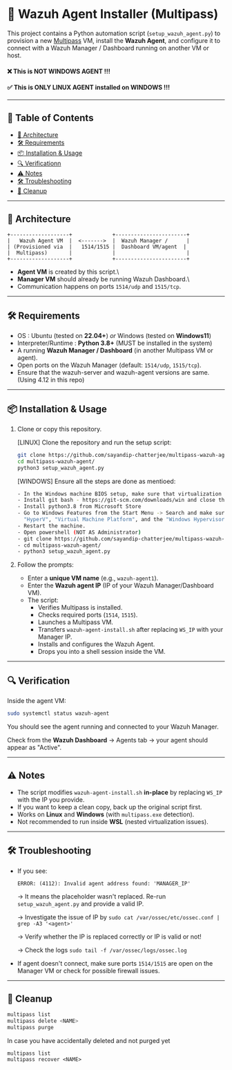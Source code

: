 # 🚀 Wazuh Agent Installer (Multipass)

This project contains a Python automation script
(`setup_wazuh_agent.py`) to provision a new
[Multipass](https://multipass.run) VM, install the **Wazuh Agent**, and
configure it to connect with a Wazuh Manager / Dashboard running on
another VM or host.

#### ❌ This is NOT WINDOWS AGENT !!!
#### ✅ This is ONLY LINUX AGENT installed on WINDOWS !!!
------------------------------------------------------------------------

## 📑 Table of Contents

- [📡 Architecture](#-architecture)
- [🛠️ Requirements](#️-requirements)
- [📦 Installation & Usage](#-installation--usage)
- [🔍 Verificationn](#-verification)
- [⚠️ Notes](#-notes)
- [🛠️ Troubleshooting](#-troubleshooting)
- [🧹 Cleanup](#-cleanup)

------------------------------------------------------------------------

## 📡 Architecture

    +-------------------+             +-----------------------+
    |   Wazuh Agent VM  |  <------->  |  Wazuh Manager /      |
    | (Provisioned via  |   1514/1515 |  Dashboard VM/agent  |
    |  Multipass)       |             |                       |
    +-------------------+             +-----------------------+

-   **Agent VM** is created by this script.\
-   **Manager VM** should already be running Wazuh Dashboard.\
-   Communication happens on ports `1514/udp` and `1515/tcp`.

------------------------------------------------------------------------

## 🛠️ Requirements

- OS : Ubuntu (tested on **22.04+**) _or_ Windows (tested on **Windows11**)
- Interpreter/Runtime : **Python 3.8+** (MUST be installed in the system)
- A running **Wazuh Manager / Dashboard** (in another Multipass VM or
    agent).
- Open ports on the Wazuh Manager (default: `1514/udp`, `1515/tcp`).
- Ensure that the wazuh-server and wazuh-agent versions are same.(Using 4.12 in this repo) 

------------------------------------------------------------------------

## 📦 Installation & Usage

1.  Clone or copy this repository.

    [LINUX] Clone the repository and run the setup script:
    ```bash
    git clone https://github.com/sayandip-chatterjee/multipass-wazuh-agent.git
    cd multipass-wazuh-agent/
    python3 setup_wazuh_agent.py
    ```
    
    [WINDOWS] Ensure all the steps are done as mentioed:
    ```bash
    - In the Windows machine BIOS setup, make sure that virtualization is turned on
    - Install git bash - https://git-scm.com/downloads/win and close the git bash window, do not clone yet.
    - Install python3.8 from Microsoft Store
    - Go to Windows Features from the Start Menu -> Search and make sure You enable the
      "HyperV", "Virtual Machine Platform", and the "Windows Hypervisor Platform" to run the VM.
    - Restart the machine.
    - Open powershell (NOT AS Administrator)
    - git clone https://github.com/sayandip-chatterjee/multipass-wazuh-agent.git
    - cd multipass-wazuh-agent/
    - python3 setup_wazuh_agent.py
    ```

2.  Follow the prompts:

    -   Enter a **unique VM name** (e.g., `wazuh-agent1`).
    -   Enter the **Wazuh agent IP** (IP of your Wazuh Manager/Dashboard VM).
    -   The script:
        -   Verifies Multipass is installed.
        -   Checks required ports (`1514`, `1515`).
        -   Launches a Multipass VM.
        -   Transfers `wazuh-agent-install.sh` after replacing `WS_IP` with your Manager IP.
        -   Installs and configures the Wazuh Agent.
        -   Drops you into a shell session inside the VM.

------------------------------------------------------------------------

## 🔍 Verification

Inside the agent VM:

``` bash
sudo systemctl status wazuh-agent
```

You should see the agent running and connected to your Wazuh Manager.

Check from the **Wazuh Dashboard** → Agents tab → your agent should appear as "Active".

------------------------------------------------------------------------

## ⚠️ Notes

-   The script modifies `wazuh-agent-install.sh` **in-place** by replacing `WS_IP` with the IP you provide.
-   If you want to keep a clean copy, back up the original script first.
-   Works on **Linux** and **Windows** (with `multipass.exe` detection).
-   Not recommended to run inside **WSL** (nested virtualization issues).

------------------------------------------------------------------------

## 🛠️ Troubleshooting

-   If you see:

        ERROR: (4112): Invalid agent address found: 'MANAGER_IP'

    → It means the placeholder wasn't replaced. Re-run `setup_wazuh_agent.py` and provide a valid IP.
    
    → Investigate the issue of IP by `sudo cat /var/ossec/etc/ossec.conf | grep -A3 '<agent>'`
    
    → Verify whether the IP is replaced correctly or IP is valid or not!

    → Check the logs `sudo tail -f /var/ossec/logs/ossec.log`
    
-   If agent doesn't connect, make sure ports `1514/1515` are open on the Manager VM or check for possible firewall issues.

------------------------------------------------------------------------

## 🧹 Cleanup

```bash
multipass list
multipass delete <NAME>
multipass purge
```

In case you have accidentally deleted and not purged yet
```
multipass list
multipass recover <NAME>
```
